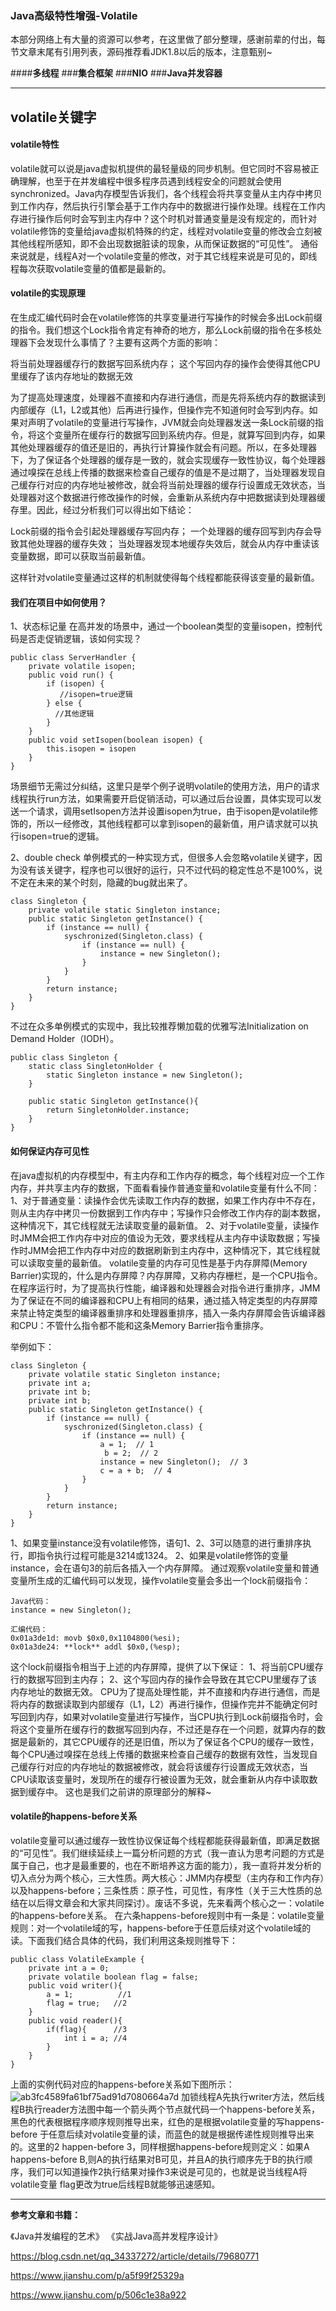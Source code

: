 ### **Java高级特性增强-Volatile**
本部分网络上有大量的资源可以参考，在这里做了部分整理，感谢前辈的付出，每节文章末尾有引用列表，源码推荐看JDK1.8以后的版本，注意甄别~

####**多线程**
###**集合框架**
###**NIO**
###**Java并发容器**


* * *
## volatile关键字

#### volatile特性
volatile就可以说是java虚拟机提供的最轻量级的同步机制。但它同时不容易被正确理解，也至于在并发编程中很多程序员遇到线程安全的问题就会使用synchronized。Java内存模型告诉我们，各个线程会将共享变量从主内存中拷贝到工作内存，然后执行引擎会基于工作内存中的数据进行操作处理。线程在工作内存进行操作后何时会写到主内存中？这个时机对普通变量是没有规定的，而针对volatile修饰的变量给java虚拟机特殊的约定，线程对volatile变量的修改会立刻被其他线程所感知，即不会出现数据脏读的现象，从而保证数据的“可见性”。
通俗来说就是，线程A对一个volatile变量的修改，对于其它线程来说是可见的，即线程每次获取volatile变量的值都是最新的。

#### volatile的实现原理
在生成汇编代码时会在volatile修饰的共享变量进行写操作的时候会多出Lock前缀的指令。我们想这个Lock指令肯定有神奇的地方，那么Lock前缀的指令在多核处理器下会发现什么事情了？主要有这两个方面的影响：

将当前处理器缓存行的数据写回系统内存；
这个写回内存的操作会使得其他CPU里缓存了该内存地址的数据无效

为了提高处理速度，处理器不直接和内存进行通信，而是先将系统内存的数据读到内部缓存（L1，L2或其他）后再进行操作，但操作完不知道何时会写到内存。如果对声明了volatile的变量进行写操作，JVM就会向处理器发送一条Lock前缀的指令，将这个变量所在缓存行的数据写回到系统内存。但是，就算写回到内存，如果其他处理器缓存的值还是旧的，再执行计算操作就会有问题。所以，在多处理器下，为了保证各个处理器的缓存是一致的，就会实现缓存一致性协议，每个处理器通过嗅探在总线上传播的数据来检查自己缓存的值是不是过期了，当处理器发现自己缓存行对应的内存地址被修改，就会将当前处理器的缓存行设置成无效状态，当处理器对这个数据进行修改操作的时候，会重新从系统内存中把数据读到处理器缓存里。因此，经过分析我们可以得出如下结论：

Lock前缀的指令会引起处理器缓存写回内存；
一个处理器的缓存回写到内存会导致其他处理器的缓存失效；
当处理器发现本地缓存失效后，就会从内存中重读该变量数据，即可以获取当前最新值。

这样针对volatile变量通过这样的机制就使得每个线程都能获得该变量的最新值。

#### 我们在项目中如何使用？
1、状态标记量
在高并发的场景中，通过一个boolean类型的变量isopen，控制代码是否走促销逻辑，该如何实现？
```
public class ServerHandler {
    private volatile isopen;
    public void run() {
        if (isopen) {
           //isopen=true逻辑
        } else {
          //其他逻辑
        }
    }
    public void setIsopen(boolean isopen) {
        this.isopen = isopen
    }
}
```
场景细节无需过分纠结，这里只是举个例子说明volatile的使用方法，用户的请求线程执行run方法，如果需要开启促销活动，可以通过后台设置，具体实现可以发送一个请求，调用setIsopen方法并设置isopen为true，由于isopen是volatile修饰的，所以一经修改，其他线程都可以拿到isopen的最新值，用户请求就可以执行isopen=true的逻辑。

2、double check
单例模式的一种实现方式，但很多人会忽略volatile关键字，因为没有该关键字，程序也可以很好的运行，只不过代码的稳定性总不是100%，说不定在未来的某个时刻，隐藏的bug就出来了。
```
class Singleton {
    private volatile static Singleton instance;
    public static Singleton getInstance() {
        if (instance == null) {
            syschronized(Singleton.class) {
                if (instance == null) {
                    instance = new Singleton();
                }
            }
        }
        return instance;
    } 
}
```
不过在众多单例模式的实现中，我比较推荐懒加载的优雅写法Initialization on Demand Holder（IODH）。
```
public class Singleton {  
    static class SingletonHolder {  
        static Singleton instance = new Singleton();  
    }  
      
    public static Singleton getInstance(){  
        return SingletonHolder.instance;  
    }  
}  
```

#### 如何保证内存可见性

在java虚拟机的内存模型中，有主内存和工作内存的概念，每个线程对应一个工作内存，并共享主内存的数据，下面看看操作普通变量和volatile变量有什么不同：
1、对于普通变量：读操作会优先读取工作内存的数据，如果工作内存中不存在，则从主内存中拷贝一份数据到工作内存中；写操作只会修改工作内存的副本数据，这种情况下，其它线程就无法读取变量的最新值。
2、对于volatile变量，读操作时JMM会把工作内存中对应的值设为无效，要求线程从主内存中读取数据；写操作时JMM会把工作内存中对应的数据刷新到主内存中，这种情况下，其它线程就可以读取变量的最新值。
volatile变量的内存可见性是基于内存屏障(Memory Barrier)实现的，什么是内存屏障？内存屏障，又称内存栅栏，是一个CPU指令。在程序运行时，为了提高执行性能，编译器和处理器会对指令进行重排序，JMM为了保证在不同的编译器和CPU上有相同的结果，通过插入特定类型的内存屏障来禁止特定类型的编译器重排序和处理器重排序，插入一条内存屏障会告诉编译器和CPU：不管什么指令都不能和这条Memory Barrier指令重排序。

举例如下：
```
class Singleton {
    private volatile static Singleton instance;
    private int a;
    private int b;
    private int b;
    public static Singleton getInstance() {
        if (instance == null) {
            syschronized(Singleton.class) {
                if (instance == null) {
                    a = 1;  // 1
                     b = 2;  // 2
                    instance = new Singleton();  // 3
                    c = a + b;  // 4
                }
            }
        }
        return instance;
    } 
}
```
1、如果变量instance没有volatile修饰，语句1、2、3可以随意的进行重排序执行，即指令执行过程可能是3214或1324。
2、如果是volatile修饰的变量instance，会在语句3的前后各插入一个内存屏障。
通过观察volatile变量和普通变量所生成的汇编代码可以发现，操作volatile变量会多出一个lock前缀指令：
```
Java代码：
instance = new Singleton();

汇编代码：
0x01a3de1d: movb $0x0,0x1104800(%esi);
0x01a3de24: **lock** addl $0x0,(%esp);
```
这个lock前缀指令相当于上述的内存屏障，提供了以下保证：
1、将当前CPU缓存行的数据写回到主内存；
2、这个写回内存的操作会导致在其它CPU里缓存了该内存地址的数据无效。
CPU为了提高处理性能，并不直接和内存进行通信，而是将内存的数据读取到内部缓存（L1，L2）再进行操作，但操作完并不能确定何时写回到内存，如果对volatile变量进行写操作，当CPU执行到Lock前缀指令时，会将这个变量所在缓存行的数据写回到内存，不过还是存在一个问题，就算内存的数据是最新的，其它CPU缓存的还是旧值，所以为了保证各个CPU的缓存一致性，每个CPU通过嗅探在总线上传播的数据来检查自己缓存的数据有效性，当发现自己缓存行对应的内存地址的数据被修改，就会将该缓存行设置成无效状态，当CPU读取该变量时，发现所在的缓存行被设置为无效，就会重新从内存中读取数据到缓存中。
这也是我们之前讲的原理部分的解释~


#### volatile的happens-before关系
volatile变量可以通过缓存一致性协议保证每个线程都能获得最新值，即满足数据的“可见性”。我们继续延续上一篇分析问题的方式（我一直认为思考问题的方式是属于自己，也才是最重要的，也在不断培养这方面的能力），我一直将并发分析的切入点分为两个核心，三大性质。两大核心：JMM内存模型（主内存和工作内存）以及happens-before；三条性质：原子性，可见性，有序性（关于三大性质的总结在以后得文章会和大家共同探讨）。废话不多说，先来看两个核心之一：volatile的happens-before关系。
在六条happens-before规则中有一条是：volatile变量规则：对一个volatile域的写，happens-before于任意后续对这个volatile域的读。下面我们结合具体的代码，我们利用这条规则推导下：
```
public class VolatileExample {
    private int a = 0;
    private volatile boolean flag = false;
    public void writer(){
        a = 1;          //1
        flag = true;   //2
    }
    public void reader(){
        if(flag){      //3
            int i = a; //4
        }
    }
}
```
上面的实例代码对应的happens-before关系如下图所示：
![ab3fc4589fa61bf75ad91d7080664a7d](大数据成神之路-Java高级特性增强(volatile关键字).resources/14BF4468-D1E0-4FBF-B503-A888E309418D.png)
加锁线程A先执行writer方法，然后线程B执行reader方法图中每一个箭头两个节点就代码一个happens-before关系，黑色的代表根据程序顺序规则推导出来，红色的是根据volatile变量的写happens-before 于任意后续对volatile变量的读，而蓝色的就是根据传递性规则推导出来的。这里的2 happen-before 3，同样根据happens-before规则定义：如果A happens-before B,则A的执行结果对B可见，并且A的执行顺序先于B的执行顺序，我们可以知道操作2执行结果对操作3来说是可见的，也就是说当线程A将volatile变量 flag更改为true后线程B就能够迅速感知。

-----------
**参考文章和书籍：**

《Java并发编程的艺术》
《实战Java高并发程序设计》

https://blog.csdn.net/qq_34337272/article/details/79680771

https://www.jianshu.com/p/a5f99f25329a

https://www.jianshu.com/p/506c1e38a922
